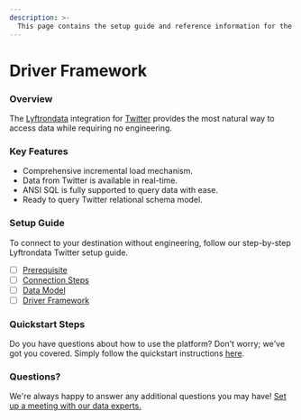 ```yaml
---
description: >-
  This page contains the setup guide and reference information for the Twitter source connector.
---
```


# Driver Framework

### Overview

The [Lyftrondata](https://www.lyftrondata.com/) integration for [Twitter](None) provides the most natural way to access data while requiring no engineering.

### Key Features

* Comprehensive incremental load mechanism.
* Data from Twitter is available in real-time.&#x20;
* ANSI SQL is fully supported to query data with ease.
* Ready to query Twitter relational schema model.

### Setup Guide

To connect to your destination without engineering, follow our step-by-step Lyftrondata Twitter setup guide.

* [ ] [Prerequisite](../prerequisite.md)
* [ ] [Connection Steps](../connection-steps.md)
* [ ] [Data Model](../data-model/erd.md)
* [ ] [Driver Framework](../driver-framework/)

### Quickstart Steps

Do you have questions about how to use the platform? Don't worry; we've got you covered. Simply follow the quickstart instructions [here](../driver-framework/README.md).

### Questions? <a href="#questions" id="questions"></a>

We're always happy to answer any additional questions you may have! [Set up a meeting with our data experts.](https://www.lyftrondata.com/book-a-meeting/)


